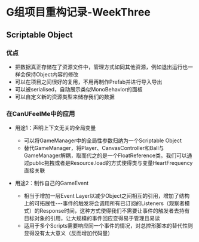 # G组项目重构记录-WeekThree

## Scriptable Object


### 优点
- 把数据真正存储在了资源文件中，管理方式如同其他资源，例如退出运行也一样会保持Object内容的修改
- 可以在项目之间很好的复用，不用再制作Prefab并进行导入导出
- 可以被serialised，自动展示类似MonoBehavior的面板
- 可以自定义新的资源类型来储存我们的数据

### 在CanUFeelMe中的应用
- 用途1：声明上下文无关的全局变量
    - 可以将GameManager中的全局性参数归纳为一个Scriptable Object
    - 替代GameManager，将Player、CanvasController和Ball与GameManager解耦，取而代之的是一个FloatReference类。我们可以通过public拖拽或者是Resource.load的方式使得类与变量HeartFrequency直接关联

- 用途2：制作自己的GameEvent
    - 相当于增加一层Event Layer以减少Object之间相互的引用，增加了结构上的可拓展性---事件的触发将会调用所有已订阅的Listeners（观察者模式）的Response时间，这种方式使得我们不需要让事件的触发者去持有目标对象的引用，让大规模的事件回应变得易于管理且易读
    - 适用于多个Scripts需要响应同一个事件的情况，对总控形脚本的替代性则显得没有太大意义（反而增加代码量）





